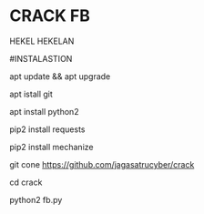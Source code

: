 # CRACK FB


HEKEL HEKELAN

#INSTALASTION

apt update && apt upgrade

apt istall git

apt install python2

pip2 install requests

pip2 install mechanize

git cone https://github.com/jagasatrucyber/crack

cd crack

python2 fb.py
